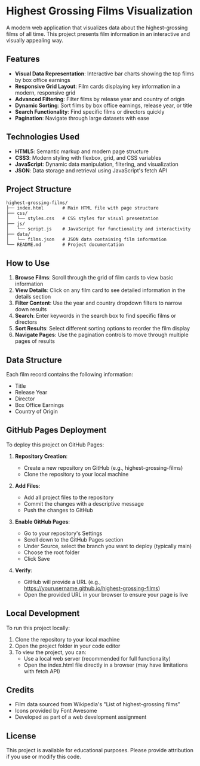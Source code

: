 # Highest Grossing Films Visualization

A modern web application that visualizes data about the highest-grossing films of all time. This project presents film information in an interactive and visually appealing way.

## Features

- **Visual Data Representation**: Interactive bar charts showing the top films by box office earnings
- **Responsive Grid Layout**: Film cards displaying key information in a modern, responsive grid
- **Advanced Filtering**: Filter films by release year and country of origin
- **Dynamic Sorting**: Sort films by box office earnings, release year, or title
- **Search Functionality**: Find specific films or directors quickly
- **Pagination**: Navigate through large datasets with ease

## Technologies Used

- **HTML5**: Semantic markup and modern page structure
- **CSS3**: Modern styling with flexbox, grid, and CSS variables
- **JavaScript**: Dynamic data manipulation, filtering, and visualization
- **JSON**: Data storage and retrieval using JavaScript's fetch API

## Project Structure

```
highest-grossing-films/
├── index.html       # Main HTML file with page structure
├── css/
│   └── styles.css   # CSS styles for visual presentation
├── js/
│   └── script.js    # JavaScript for functionality and interactivity
├── data/
│   └── films.json   # JSON data containing film information
└── README.md        # Project documentation
```

## How to Use

1. **Browse Films**: Scroll through the grid of film cards to view basic information
2. **View Details**: Click on any film card to see detailed information in the details section
3. **Filter Content**: Use the year and country dropdown filters to narrow down results
4. **Search**: Enter keywords in the search box to find specific films or directors
5. **Sort Results**: Select different sorting options to reorder the film display
6. **Navigate Pages**: Use the pagination controls to move through multiple pages of results

## Data Structure

Each film record contains the following information:
- Title
- Release Year
- Director
- Box Office Earnings
- Country of Origin

## GitHub Pages Deployment

To deploy this project on GitHub Pages:

1. **Repository Creation**:
   - Create a new repository on GitHub (e.g., highest-grossing-films)
   - Clone the repository to your local machine

2. **Add Files**:
   - Add all project files to the repository
   - Commit the changes with a descriptive message
   - Push the changes to GitHub

3. **Enable GitHub Pages**:
   - Go to your repository's Settings
   - Scroll down to the GitHub Pages section
   - Under Source, select the branch you want to deploy (typically main)
   - Choose the root folder
   - Click Save

4. **Verify**:
   - GitHub will provide a URL (e.g., https://yourusername.github.io/highest-grossing-films)
   - Open the provided URL in your browser to ensure your page is live

## Local Development

To run this project locally:

1. Clone the repository to your local machine
2. Open the project folder in your code editor
3. To view the project, you can:
   - Use a local web server (recommended for full functionality)
   - Open the index.html file directly in a browser (may have limitations with fetch API)

## Credits

- Film data sourced from Wikipedia's "List of highest-grossing films"
- Icons provided by Font Awesome
- Developed as part of a web development assignment

## License

This project is available for educational purposes. Please provide attribution if you use or modify this code.
